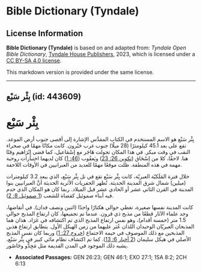 # Bible Dictionary (Tyndale)

## License Information

**Bible Dictionary (Tyndale)** is based on and adapted from: _Tyndale Open Bible Dictionary_, [Tyndale House Publishers](https://tyndaleopenresources.com/), 2023, which is licensed under a [CC BY-SA 4.0 license](https://creativecommons.org/licenses/by-sa/4.0/legalcode.en).

This markdown version is provided under the same license.



--------------------------------

## بِئْر سَبْع (id: 443609)

بِئْر سَبْع
===========

بِئْر سَبْع هو الاسم المستخدم في الكتاب المقدَّس الإشارة إلى أقصى جنوب أرض الموعد. تقع على بعد 45\.1 كيلومترًا (28 ميلًا) جنوب غرب حَبْرون. كانت مكانًا مهمًا في صحراء النقب في وقت مبكر. في هذا المكان تجولت هَاجَر مع إسْمَاعيل، كما قضى إِبْرَاهيم وقتًا هنا. لاحقًا، كلا من إسْحَاق ([تكوين 26: 23](https://ref.ly/Gen26:23)) ويَعقُوب ([46: 1](https://ref.ly/Gen46:1)) كان لديهما اختبارات روحية مهمة في هذه المنطقة. ظلت موقعًا مهمًا للعديد من العبرانيين في الأوقات اللاحقة.

خلال فترة المَلَكيّة العبريّة، كانت بِئْر سَبْع تقع في تل بِئْر سَبْع، الذي يبعد 3\.2 كيلومترات (ميلين) شمال شرق المدينة الحديثة. تُظهر الحفريات الأثرية الحديثة أنَّ العبرانيين بنوا المدينة في القرن الثاني عشر أو الحادي عشر قبل الميلاد. ربما كان هو المكان الذي خدم فيه أبناء صموئيل كقضاة للشعب ([1 صموئيل 8: 2](https://ref.ly/1Sam8:2)).

كانت المدينة نفسها صغيرة، تغطي حوالي هكتارًا واحدًا (اثنين ونصف فدان). في أنقاضها، وجد علماء الآثار قطعًا من مذبح ذي قرون. عندما تم تجميعها، كان ارتفاع المذبح حوالي 1\.5 متر (خمسة أقدام)، وهو نفس ارتفاع المذبح الذي تم اكتشافه في عَرَاد. هذان هما المذبحان العبريّان الوحيدان اللذان عُثر عليهما من زمن الهيكل الأول. يتطابق ارتفاع هذين المذبحين مع ذلك الموصوف في خيمة الاجتماع ([خروج 27: 1](https://ref.ly/Exod27:1)) وربما كان نفس المذبح الأصلي في هيكل سليمان ([2 أخبار 6: 13](https://ref.ly/2Chr6:13)). كما تم اكتشاف نظام مائي كبير في بِئْر سَبْع، يشبه ذلك الموجود في المدن القديمة مثل مَجِدُّو وحَاصُور.

* **Associated Passages:** GEN 26:23; GEN 46:1; EXO 27:1; 1SA 8:2; 2CH 6:13

